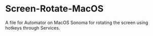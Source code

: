 # Screen-Rotate-MacOS
A file for Automator on MacOS Sonoma for rotating the screen using hotkeys through Services.
